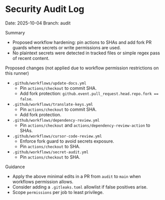 # Security Audit Log

Date: 2025-10-04
Branch: audit

Summary
- Proposed workflow hardening: pin actions to SHAs and add fork PR guards where secrets or write permissions are used.
- No plaintext secrets were detected in tracked files or simple regex pass of recent content.

Proposed changes (not applied due to workflow permission restrictions on this runner)
- `.github/workflows/update-docs.yml`
  - Pin `actions/checkout` to commit SHA.
  - Add fork protection: `github.event.pull_request.head.repo.fork == false`.
- `.github/workflows/translate-keys.yml`
  - Pin `actions/checkout` to commit SHA.
  - Add fork protection.
- `.github/workflows/dependency-review.yml`
  - Pin `actions/checkout` and `actions/dependency-review-action` to SHAs.
- `.github/workflows/cursor-code-review.yml`
  - Enforce fork guard to avoid secrets exposure.
  - Pin `actions/checkout` to SHA.
- `.github/workflows/secret-audit.yml`
  - Pin `actions/checkout` to SHA.

Guidance
- Apply the above minimal edits in a PR from `audit` to `main` when workflows permission allows.
- Consider adding a `.gitleaks.toml` allowlist if false positives arise.
- Scope `permissions` per job to least privilege.
